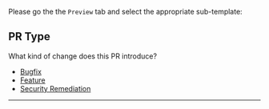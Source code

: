 Please go the the `Preview` tab and select the appropriate sub-template:
## PR Type
What kind of change does this PR introduce?

* [Bugfix](?expand=1&template=bug_template.md)
* [Feature](?expand=1&template=feature_template.md)
* [Security Remediation](?expand=1&template=security_template.md)
---
